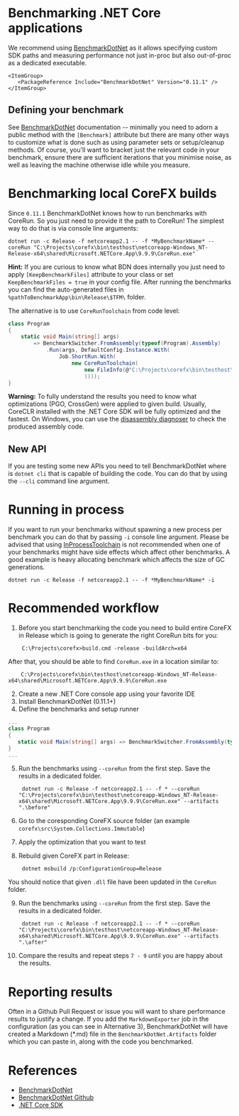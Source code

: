 # Benchmarking .NET Core applications

We recommend using [BenchmarkDotNet](https://github.com/dotnet/BenchmarkDotNet) as it allows specifying custom SDK paths and measuring performance not just in-proc but also out-of-proc as a dedicated executable.

```
<ItemGroup>
   <PackageReference Include="BenchmarkDotNet" Version="0.11.1" />
</ItemGroup>
```

## Defining your benchmark

See [BenchmarkDotNet](https://benchmarkdotnet.org/articles/guides/getting-started.html) documentation -- minimally you need to adorn a public method with the `[Benchmark]` attribute but there are many other ways to customize what is done such as using parameter sets or setup/cleanup methods. Of course, you'll want to bracket just the relevant code in your benchmark, ensure there are sufficient iterations that you minimise noise, as well as leaving the machine otherwise idle while you measure.

# Benchmarking local CoreFX builds

Since `0.11.1` BenchmarkDotNet knows how to run benchmarks with CoreRun. So you just need to provide it the path to CoreRun! The simplest way to do that is via console line arguments:

    dotnet run -c Release -f netcoreapp2.1 -- -f *MyBenchmarkName* --coreRun "C:\Projects\corefx\bin\testhost\netcoreapp-Windows_NT-Release-x64\shared\Microsoft.NETCore.App\9.9.9\CoreRun.exe"

**Hint:** If you are curious to know what BDN does internally you just need to apply `[KeepBenchmarkFiles]` attribute to your class or set `KeepBenchmarkFiles = true` in your config file. After running the benchmarks you can find the auto-generated files in `%pathToBenchmarkApp\bin\Release\$TFM\` folder.

The alternative is to use `CoreRunToolchain` from code level:

```cs
class Program
{
    static void Main(string[] args)
        => BenchmarkSwitcher.FromAssembly(typeof(Program).Assembly)
            .Run(args, DefaultConfig.Instance.With(
                Job.ShortRun.With(
                    new CoreRunToolchain(
                        new FileInfo(@"C:\Projects\corefx\bin\testhost\netcoreapp-Windows_NT-Release-x64\shared\Microsoft.NETCore.App\9.9.9\CoreRun.exe")
                        ))));
}
```


**Warning:** To fully understand the results you need to know what optimizations (PGO, CrossGen) were applied to given build. Usually, CoreCLR installed with the .NET Core SDK will be fully optimized and the fastest. On Windows, you can use the [disassembly diagnoser](http://adamsitnik.com/Disassembly-Diagnoser/) to check the produced assembly code.

## New API

If you are testing some new APIs you need to tell BenchmarkDotNet where is `dotnet cli` that is capable of building the code. You can do that by using the `--cli` command line argument.

# Running in process

If you want to run your benchmarks without spawning a new process per benchmark you can do that by passing `-i` console line argument. Please be advised that using [InProcessToolchain](https://benchmarkdotnet.org/articles/configs/toolchains.html#sample-introinprocess) is not recommended when one of your benchmarks might have side effects which affect other benchmarks. A good example is heavy allocating benchmark which affects the size of GC generations.

    dotnet run -c Release -f netcoreapp2.1 -- -f *MyBenchmarkName* -i

# Recommended workflow

1. Before you start benchmarking the code you need to build entire CoreFX in Release which is going to generate the right CoreRun bits for you:

        C:\Projects\corefx>build.cmd -release -buildArch=x64

After that, you should be able to find `CoreRun.exe` in a location similar to:

        C:\Projects\corefx\bin\testhost\netcoreapp-Windows_NT-Release-x64\shared\Microsoft.NETCore.App\9.9.9\CoreRun.exe

2. Create a new .NET Core console app using your favorite IDE
3. Install BenchmarkDotNet (0.11.1+)
4. Define the benchmarks and setup runner

```cs
...
class Program
{
   static void Main(string[] args) => BenchmarkSwitcher.FromAssembly(typeof(Program).Assembly).Run(args);
}
...
```
5. Run the benchmarks using `--coreRun` from the first step. Save the results in a dedicated folder.

        dotnet run -c Release -f netcoreapp2.1 -- -f * --coreRun "C:\Projects\corefx\bin\testhost\netcoreapp-Windows_NT-Release-x64\shared\Microsoft.NETCore.App\9.9.9\CoreRun.exe" --artifacts ".\before"

6. Go to the coresponding CoreFX source folder (an example `corefx\src\System.Collections.Immutable`)
7. Apply the optimization that you want to test
8. Rebuild given CoreFX part in Release:

        dotnet msbuild /p:ConfigurationGroup=Release

You should notice that given `.dll` file have been updated in the `CoreRun` folder.

9. Run the benchmarks using `--coreRun` from the first step. Save the results in a dedicated folder.

        dotnet run -c Release -f netcoreapp2.1 -- -f * --coreRun "C:\Projects\corefx\bin\testhost\netcoreapp-Windows_NT-Release-x64\shared\Microsoft.NETCore.App\9.9.9\CoreRun.exe" --artifacts ".\after"

10. Compare the results and repeat steps `7 - 9` until you are happy about the results.

# Reporting results

Often in a Github Pull Request or issue you will want to share performance results to justify a change. If you add the `MarkdownExporter` job in the configuration (as you can see in Alternative 3), BenchmarkDotNet will have created a Markdown (*.md) file in the `BenchmarkDotNet.Artifacts` folder which you can paste in, along with the code you benchmarked.

# References
- [BenchmarkDotNet](http://benchmarkdotnet.org/)
- [BenchmarkDotNet Github](https://github.com/dotnet/BenchmarkDotNet)
- [.NET Core SDK](https://github.com/dotnet/core-setup)
